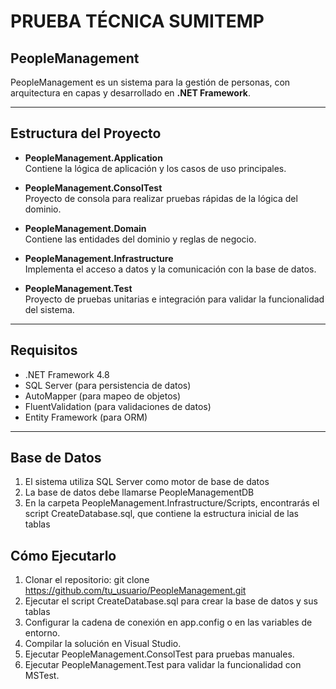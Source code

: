 # **PRUEBA TÉCNICA SUMITEMP**  

## **PeopleManagement**  
PeopleManagement es un sistema para la gestión de personas, con arquitectura en capas y desarrollado en **.NET Framework**.  

---

## **Estructura del Proyecto**  

* **PeopleManagement.Application**  
     Contiene la lógica de aplicación y los casos de uso principales.  

* **PeopleManagement.ConsolTest**  
     Proyecto de consola para realizar pruebas rápidas de la lógica del dominio.  

* **PeopleManagement.Domain**  
     Contiene las entidades del dominio y reglas de negocio.  

* **PeopleManagement.Infrastructure**  
     Implementa el acceso a datos y la comunicación con la base de datos.  

* **PeopleManagement.Test**  
     Proyecto de pruebas unitarias e integración para validar la funcionalidad del sistema.  

---

## **Requisitos**  
* .NET Framework 4.8
* SQL Server (para persistencia de datos)
* AutoMapper (para mapeo de objetos)
* FluentValidation (para validaciones de datos)
* Entity Framework (para ORM)
  
---

## **Base de Datos**
1. El sistema utiliza SQL Server como motor de base de datos
2. La base de datos debe llamarse PeopleManagementDB
3. En la carpeta PeopleManagement.Infrastructure/Scripts, encontrarás el script CreateDatabase.sql, que contiene la estructura inicial de las tablas

## **Cómo Ejecutarlo**
1. Clonar el repositorio: git clone https://github.com/tu_usuario/PeopleManagement.git
2. Ejecutar el script CreateDatabase.sql para crear la base de datos y sus tablas
3. Configurar la cadena de conexión en app.config o en las variables de entorno.
4. Compilar la solución en Visual Studio.
5. Ejecutar PeopleManagement.ConsolTest para pruebas manuales.
6. Ejecutar PeopleManagement.Test para validar la funcionalidad con MSTest.
